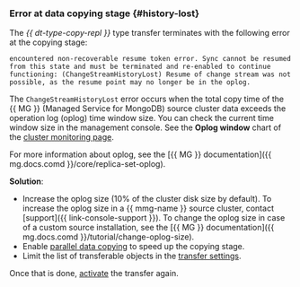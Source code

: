 ### Error at data copying stage {#history-lost}

The _{{ dt-type-copy-repl }}_ type transfer terminates with the following error at the copying stage:

```text
encountered non-recoverable resume token error. Sync cannot be resumed from this state and must be terminated and re-enabled to continue functioning: (ChangeStreamHistoryLost) Resume of change stream was not possible, as the resume point may no longer be in the oplog.
```

The `ChangeStreamHistoryLost` error occurs when the total copy time of the {{ MG }} (Managed Service for MongoDB) source cluster data exceeds the operation log (oplog) time window size. You can check the current time window size in the management console. See the **Oplog window** chart of the [cluster monitoring page](../../../../storedoc/operations/monitoring.md).

For more information about oplog, see the [{{ MG }} documentation]({{ mg.docs.comd }}/core/replica-set-oplog).

**Solution**:

* Increase the oplog size (10% of the cluster disk size by default). To increase the oplog size in a {{ mmg-name }} source cluster, contact [support]({{ link-console-support }}). To change the oplog size in case of a custom source installation, see the [{{ MG }} documentation]({{ mg.docs.comd }}/tutorial/change-oplog-size).
* Enable [parallel data copying](../../../../data-transfer/concepts/sharded.md) to speed up the copying stage.
* Limit the list of transferable objects in the [transfer settings](../../../../data-transfer/operations/transfer.md#create).

Once that is done, [activate](../../../../data-transfer/operations/transfer.md#activate) the transfer again.
